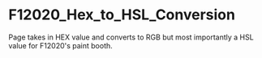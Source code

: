 # F12020_Hex_to_HSL_Conversion
Page takes in HEX value and converts to RGB but most importantly a HSL value for F12020's paint booth.
